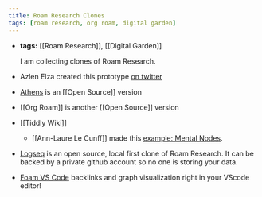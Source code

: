 ```yaml
---
title: Roam Research Clones
tags: [roam research, org roam, digital garden]
---
```


- **tags:** [[Roam Research]], [[Digital Garden]]

  I am collecting clones of Roam Research.

- Azlen Elza created this prototype [on twitter](https://twitter.com/azlenelza/status/1256696567379062784)
- [Athens](https://github.com/athensresearch/athens) is an [[Open Source]] version
- [[Org Roam]] is another [[Open Source]] version
- [[Tiddly Wiki]]
  - [[Ann-Laure Le Cunff]] made this [example: Mental Nodes](https://www.mentalnodes.com/about).
- [Logseq](https://logseq.com/) is an open source, local first clone of Roam Research. It can be backed by a private github account so no one is storing your data.
- [Foam VS Code](https://foambubble.github.io/foam/) backlinks and graph visualization right in your VScode editor!
